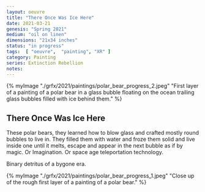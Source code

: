 ```yaml
---
layout: oeuvre 
title: "There Once Was Ice Here"
date: 2021-03-21
genesis: "Spring 2021"
medium: "oil on linen"
dimensions: "21x34 inches"
status: "in progress" 
tags:  [ "oeuvre",  "painting", "XR" ]  
category: Painting 
series: Extinction Rebellion
notes:
---
```


{% myImage "./grfx/2021/paintings/polar_bear_progress_2.jpeg" "First layer of a painting of a polar bear in a glass bubble floating on the ocean trailing glass bubbles filled with ice behind them." %}

## There Once Was Ice Here

These polar bears, they learned how to blow glass and crafted mostly round bubbles to live in.  They filled them with water and froze them solid and live inside one until it melts, escape and appear in the next bubble as if by magic.  Or Imagination. Or space age teleportation technology.  

Binary detritus of a bygone era.

{% myImage "./grfx/2021/paintings/polar_bear_progress_1.jpeg" "Close up of the rough first layer of a painting of a polar bear." %}

